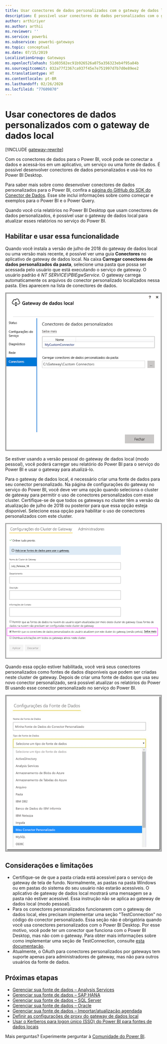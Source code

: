 ```yaml
---
title: Usar conectores de dados personalizados com o gateway de dados local
description: É possível usar conectores de dados personalizados com o gateway de dados local.
author: arthiriyer
ms.author: arthii
ms.reviewer: ''
ms.service: powerbi
ms.subservice: powerbi-gateways
ms.topic: conceptual
ms.date: 07/15/2019
LocalizationGroup: Gateways
ms.openlocfilehash: 51d03582ec91b926526a075a356323eb4f95a84b
ms.sourcegitcommit: 032a77f2367ca937f45e7e751997d7b7d0e89ee2
ms.translationtype: HT
ms.contentlocale: pt-BR
ms.lasthandoff: 02/26/2020
ms.locfileid: "77609870"
---
```

# <a name="use-custom-data-connectors-with-the-on-premises-data-gateway"></a>Usar conectores de dados personalizados com o gateway de dados local

[!INCLUDE [gateway-rewrite](includes/gateway-rewrite.md)]

Com os conectores de dados para o Power BI, você pode se conectar a dados e acessá-los em um aplicativo, um serviço ou uma fonte de dados. É possível desenvolver conectores de dados personalizados e usá-los no Power BI Desktop.

Para saber mais sobre como desenvolver conectores de dados personalizados para o Power BI, confira a [página do GitHub do SDK do Conector de Dados](https://aka.ms/dataconnectors). Esse site inclui informações sobre como começar e exemplos para o Power BI e o Power Query.

Quando você cria relatórios no Power BI Desktop que usam conectores de dados personalizados, é possível usar o gateway de dados local para atualizar esses relatórios no serviço do Power BI.

## <a name="enable-and-use-this-capability"></a>Habilitar e usar essa funcionalidade

Quando você instala a versão de julho de 2018 do gateway de dados local ou uma versão mais recente, é possível ver uma guia **Conectores** no aplicativo de gateway de dados local. Na caixa **Carregar conectores de dados personalizados da pasta**, selecione uma pasta que possa ser acessada pelo usuário que está executando o serviço de gateway. O usuário padrão é *NT SERVICE\PBIEgwService.* O gateway carrega automaticamente os arquivos do conector personalizado localizados nessa pasta. Eles aparecem na lista de conectores de dados.

![Conectores de dados personalizados](media/service-gateway-custom-connectors/gateway-onprem-customconnector1.png)

Se estiver usando a versão pessoal do gateway de dados local (modo pessoal), você poderá carregar seu relatório do Power BI para o serviço do Power BI e usar o gateway para atualizá-lo.

Para o gateway de dados local, é necessário criar uma fonte de dados para seu conector personalizado. Na página de configurações do gateway no serviço do Power BI, você deve ver uma opção quando seleciona o cluster de gateway para permitir o uso de conectores personalizados com esse cluster. Certifique-se de que todos os gateways no cluster têm a versão da atualização de julho de 2018 ou posterior para que essa opção esteja disponível. Selecione essa opção para habilitar o uso de conectores personalizados com este cluster.

![Página Configurações do Cluster de Gateway](media/service-gateway-custom-connectors/gateway-onprem-customconnector2.png)

Quando essa opção estiver habilitada, você verá seus conectores personalizados como fontes de dados disponíveis que podem ser criadas neste cluster de gateway. Depois de criar uma fonte de dados que usa seu novo conector personalizado, será possível atualizar os relatórios do Power BI usando esse conector personalizado no serviço do Power BI.

![Página Configurações da Fonte de Dados](media/service-gateway-custom-connectors/gateway-onprem-customconnector3.png)

## <a name="considerations-and-limitations"></a>Considerações e limitações

* Certifique-se de que a pasta criada está acessível para o serviço de gateway de tela de fundo. Normalmente, as pastas na pasta Windows ou em pastas do sistema do seu usuário não estarão acessíveis. O aplicativo de gateway de dados local mostrará uma mensagem se a pasta não estiver acessível. Essa instrução não se aplica ao gateway de dados local (modo pessoal).
* Para os conectores personalizados funcionarem com o gateway de dados local, eles precisam implementar uma seção "TestConnection" no código do conector personalizado. Essa seção não é obrigatória quando você usa conectores personalizados com o Power BI Desktop. Por esse motivo, você pode ter um conector que funciona com o Power BI Desktop, mas não com o gateway. Para obter mais informações sobre como implementar uma seção de TestConnection, consulte [esta documentação](https://github.com/Microsoft/DataConnectors/blob/master/docs/m-extensions.md#implementing-testconnection-for-gateway-support).
* Atualmente, o OAuth para conectores personalizados por gateways tem suporte apenas para administradores de gateway, mas não para outros usuários da fonte de dados.

## <a name="next-steps"></a>Próximas etapas

* [Gerenciar sua fonte de dados – Analysis Services](service-gateway-enterprise-manage-ssas.md)  
* [Gerenciar sua fonte de dados – SAP HANA](service-gateway-enterprise-manage-sap.md)  
* [Gerenciar sua fonte de dados – SQL Server](service-gateway-enterprise-manage-sql.md)  
* [Gerenciar sua fonte de dados – Oracle](service-gateway-onprem-manage-oracle.md)  
* [Gerenciar sua fonte de dados – Importar/atualização agendada](service-gateway-enterprise-manage-scheduled-refresh.md)
* [Definir as configurações de proxy do gateway de dados local](/data-integration/gateway/service-gateway-proxy)
* [Usar o Kerberos para logon único (SSO) do Power BI para fontes de dados locais](service-gateway-sso-kerberos.md)  

Mais perguntas? Experimente perguntar à [Comunidade do Power BI](https://community.powerbi.com/).
